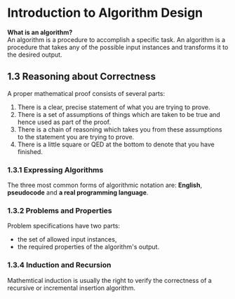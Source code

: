 Introduction to Algorithm Design
================================

**What is an algorithm?**   
An algorithm is a procedure to accomplish a specific task. An algorithm is a procedure that takes any of the possible input instances and transforms it to the desired output.

1.3 Reasoning about Correctness
-------------------------------

A proper mathematical proof consists of several parts:   
1. There is a clear, precise statement of what you are trying to prove.   
2. There is a set of assumptions of things which are taken to be true and hence used as part of the proof.   
3. There is a chain of reasoning which takes you from these assumptions to the statement you are trying to prove.   
4. There is a little square or QED at the bottom to denote that you have finished.   

### 1.3.1 Expressing Algorithms

The three most common forms of algorithmic notation are: **English**, **pseudocode** and **a real programming language**.

### 1.3.2 Problems and Properties

Problem specifications have two parts:
* the set of allowed input instances,
* the required properties of the algorithm's output.

### 1.3.4 Induction and Recursion

Mathemtical induction is usually the right to verify the correctness of a recursive or incremental insertion algorithm.

